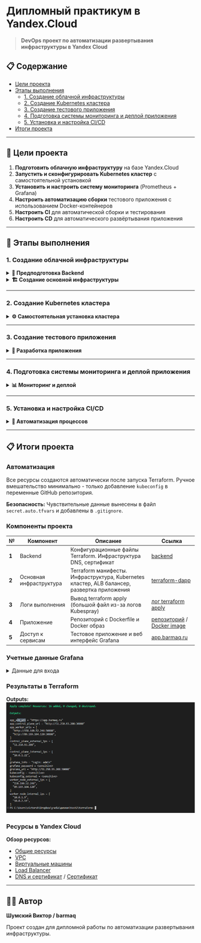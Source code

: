 # Дипломный практикум в Yandex.Cloud

> **DevOps проект по автоматизации развертывания инфраструктуры в Yandex Cloud**

## 📋 Содержание

- [Цели проекта](#цели-проекта)
- [Этапы выполнения](#этапы-выполнения)
  - [1. Создание облачной инфраструктуры](#1-создание-облачной-инфраструктуры)
  - [2. Создание Kubernetes кластера](#2-создание-kubernetes-кластера)
  - [3. Создание тестового приложения](#3-создание-тестового-приложения)
  - [4. Подготовка системы мониторинга и деплой приложения](#4-подготовка-системы-мониторинга-и-деплой-приложения)
  - [5. Установка и настройка CI/CD](#5-установка-и-настройка-cicd)
- [Итоги проекта](#итоги-проекта)

---

## 🎯 Цели проекта

1. **Подготовить облачную инфраструктуру** на базе Yandex.Cloud
2. **Запустить и сконфигурировать Kubernetes кластер** с самостоятельной установкой
3. **Установить и настроить систему мониторинга** (Prometheus + Grafana)
4. **Настроить автоматизацию сборки** тестового приложения с использованием Docker-контейнеров
5. **Настроить CI** для автоматической сборки и тестирования
6. **Настроить CD** для автоматического развёртывания приложения

---

## 🚀 Этапы выполнения

### 1. Создание облачной инфраструктуры

<details>
<summary><strong>📁 Предподготовка Backend</strong></summary>

#### Настройка Terraform Backend

Подготавливаем Backend при помощи **Terraform** для хранения состояния инфраструктуры.

**Создаем базовые ресурсы:**
- S3 хранилище для хранения Terraform state
- DNS зону и сертификат Let's Encrypt

**Манифесты:**
- [DNS зона и сертификат](./bucket/dns.tf)
- [S3 хранилище для state](./bucket/s3.tf)

**Инициализация проекта:**
```bash
# Получаем ключи доступа
terraform output -raw terraform_backend_secret_key

# Инициализируем с backend конфигурацией
terraform init --backend-config="access_key=******" --backend-config="secret_key=******"
```

**Результат:**
![S3 State Storage](./images/01.png)

</details>

<details>
<summary><strong>🏗️ Создание основной инфраструктуры</strong></summary>

#### Автоматизация через CI/CD

Создание инфраструктуры осуществляется через **GitHub Actions**.

**Репозиторий Terraform:** [terraform-dapp](https://github.com/barmaq/terraform-dapp)

#### Компоненты инфраструктуры

**VPC с подсетями в разных зонах доступности:**
- [Основной манифест VPC](https://github.com/barmaq/terraform-dapp/blob/main/main.tf)

![VPC Configuration](./images/yc-vpc.png)

#### Результаты CI/CD

> **Примечание:** Поскольку все операции выполняются через Terraform, в логах отображаются результаты всех этапов.

**Логи выполнения:**
- [Полный лог workflow](./terraform_cicd_logs/)
- [Лог Terraform Apply](./terraform_cicd_logs/9_Terraform%20Apply.txt)

**Скриншоты процесса:**
- [Terraform CI/CD - 1](./images/terraform-cicd-01.png)
- [Terraform CI/CD - 2](./images/terraform-cicd-02.png)
- [Terraform CI/CD - 3](./images/terraform-cicd-03.png)

</details>

---

### 2. Создание Kubernetes кластера

<details>
<summary><strong>⚙️ Самостоятельная установка кластера</strong></summary>

> **Рекомендация:** Используем самостоятельную установку кластера вместо облачного ресурса для полного контроля.

#### Этапы создания кластера

**1. Подготовка инфраструктуры**

Создаем серверы для будущего кластера:

**Control Plane узлы:**
- [Манифест Control Plane](https://github.com/barmaq/terraform-dapp/blob/main/k8s-cp.tf)
- Количество определяется переменной `kube-k8s_cp_count` в variables.tf
- **Важно:** При увеличении ставить не меньше 3 узлов

**Worker узлы:**
- [Манифест Worker Nodes](https://github.com/barmaq/terraform-dapp/blob/main/k8s-nodes.tf)
- Количество определяется переменной `kube-k8s_nodes_count` в variables.tf

**Распределение по зонам:**
- Виртуальные машины создаются в трех зонах по очереди
- Первая → зона A, вторая → зона B, третья → зона D

![Virtual Machines](./images/yc-vm.png)

**2. Создание Ansible Inventory**

Формируем инвентарь на основе шаблона:

<details>
<summary>Код создания инвентаря</summary>

```hcl
resource "local_file" "inventory" {
  content = templatefile("${path.module}/templates/inventory.tpl", {
    control_plane_internal_ips = yandex_compute_instance.kube-cp[*].network_interface[0].ip_address
    worker_node_internal_ips = yandex_compute_instance.kube-nodes[*].network_interface[0].ip_address
  })
  filename = "${path.module}/inventory.yml"
}
```

</details>

**Шаблоны:**
- [Шаблон inventory](https://github.com/barmaq/terraform-dapp/blob/main/templates/inventory.tpl)

**3. Установка Ansible**

- Запуск с первой машины Control Plane (индекс [0])
- Копирование SSH ключей
- Установка в виртуальное окружение

**Манифест:** [k8s-cluster.tf](https://github.com/barmaq/terraform-dapp/blob/main/k8s-cluster.tf)

**4. Установка Kubernetes**

- Использование Kubespray для установки кластера
- **Время установки:** 10-20 минут
- Автоматическое удаление приватного ключа после установки
- Вывод kubeconfig в Terraform Outputs

**Просмотр kubeconfig:**
```bash
terraform output -raw kubeconfig
```

**5. Результат установки**

Кластер успешно установлен!

**Проверка:**
- Список подов и нод
- Автоматически созданный инвентарь

![Kubernetes Cluster](./images/k8s.png)
![Ansible Inventory](./images/inventory.png)

</details>

---

### 3. Создание тестового приложения

<details>
<summary><strong>📱 Разработка приложения</strong></summary>

#### Описание приложения

Создано простое веб-приложение с мини-игрой и nginx сервером.

**Репозиторий:** [barmaq-dapp](https://github.com/barmaq/barmaq-dapp)
**Dockerfile:** [Dockerfile](https://github.com/barmaq/barmaq-dapp/blob/11d15827731fcdbef74963609c1e0d77a6c72a77/Dockerfile)

#### Docker образ

Образ хранится в DockerHub:
- [Docker Image](https://hub.docker.com/repository/docker/barmaq/barmaq-dapp/general)

![Docker Image](./images/04.png)

</details>

---

### 4. Подготовка системы мониторинга и деплой приложения

<details>
<summary><strong>📊 Мониторинг и деплой</strong></summary>

#### Развертывание в Kubernetes кластере

**1. Установка системы мониторинга**

- **Helm чарт:** kube-prometheus
- **Манифест:** [grafana.tf](https://github.com/barmaq/terraform-dapp/blob/main/graphana.tf)
- **Настройка:** Пароль Grafana через переменную `grafana_admin_password`

**2. Создание сервисов доступа**

- NodePort сервис для Grafana
- Вывод информации в Terraform Outputs

**3. Установка приложения**

Развертывание приложения в Kubernetes кластере:

**Шаблоны Kubernetes манифестов:**
- [Deployment](https://github.com/barmaq/terraform-dapp/blob/main/k8s-templates/deployment.yaml.tpl)
- [Service](https://github.com/barmaq/terraform-dapp/blob/main/k8s-templates/service.yaml.tpl)

**Манифест установки:** [app.tf](https://github.com/barmaq/terraform-dapp/blob/main/app.tf)

**4. Настройка сетевого доступа**

- DNS A запись
- Load Balancer для приложения

**Манифест:** [load-balancer.tf](https://github.com/barmaq/terraform-dapp/blob/main/load-balancer.tf)

#### Результаты развертывания

**Доступ к приложению:**
- **URL:** [app.barmaq.ru](https://app.barmaq.ru)

**Доступ к Grafana:**
- **URL:** [веб интерфейс Grafana](http://51.250.64.79:30000/)

<details>
<summary>Учетные данные для входа в Grafana</summary>

| Поле | Значение |
|------|----------|
| **Логин** | `admin` |
| **Пароль** | `ipt6CXqd0r` |

</details>

#### Дашборды мониторинга

**Доступные дашборды:**
- [Дашборд подов](./images/mon-pods.png)
- [Дашборд сети](./images/mon-nw.png)
- [Дашборд кластера](./images/mon-kubelet.png)
- [Дашборд неймспейсов](./images/mon-n.png)

</details>

---

### 5. Установка и настройка CI/CD

<details>
<summary><strong>🔄 Автоматизация процессов</strong></summary>

#### Настройка GitHub Actions

**Цель:** Автоматическая сборка Docker образа и деплой приложения при изменении кода.

#### Предварительная настройка

**Переменные окружения в GitHub:**
- Ключ от DockerHub
- kubeconfig для доступа к кластеру

![Environment Variables](./images/cicd-01.png)

#### Workflow конфигурация

**Файл:** [ci_cd.yaml](https://github.com/barmaq/barmaq-dapp/blob/b577f3d28db46af2f4580c52cdc3d239915d57c7/.github/workflows/ci_cd.yaml)

**Этапы pipeline (при push в main):**
1. **Проверка линтерами и тестирование**
2. **Сборка образа и сохранение в DockerHub**
3. **Деплой приложения в Kubernetes**

#### Результаты работы CI/CD

**Версия приложения v0.0.13:**
![App v0.0.13](./images/app.png)

**Git commit:**
![Git Commit](./images/git_commit.png)

**Результат pipeline:**
![Pipeline Result](./images/cicd-02.png)

**Лог rollout обновления:**
![Rollout Log](./images/cicd-03.png)

**Обновление до версии v0.0.14:**
![App v0.0.14](./images/app2.png)

</details>

---

## 📋 Итоги проекта

### Автоматизация

Все ресурсы создаются автоматически после запуска Terraform. Ручное вмешательство минимально - только добавление `kubeconfig` в переменные GitHub репозитория.

**Безопасность:** Чувствительные данные вынесены в файл `secret.auto.tfvars` и добавлены в `.gitignore`.

### Компоненты проекта

| № | Компонент | Описание | Ссылка |
|---|-----------|----------|--------|
| **1** | Backend | Конфигурационные файлы Terraform. Инфраструктура DNS, сертификат | [backend](https://github.com/barmaq/terraform-dapp/tree/main/bucket) |
| **2** | Основная инфраструктура | Terraform манифесты. Инфраструктура, Kubernetes кластер, ALB балансер, развертка приложения | [terraform-dapp](https://github.com/barmaq/terraform-dapp) |
| **3** | Логи выполнения | Вывод terraform apply (большой файл из-за логов Kubespray) | [лог terraform apply](./terraform_cicd_logs/9_Terraform%20Apply.txt) |
| **4** | Приложение | Репозиторий с Dockerfile и Docker образ | [репозиторий](https://github.com/barmaq/barmaq-dapp) / [Docker image](https://hub.docker.com/repository/docker/barmaq/barmaq-dapp/general) |
| **5** | Доступ к сервисам | Тестовое приложение и веб интерфейс Grafana | [app.barmaq.ru](https://app.barmaq.ru) |

### Учетные данные Grafana

<details>
<summary>Данные для входа</summary>

| Поле | Значение |
|------|----------|
| **Логин** | `admin` |
| **Пароль** | `ipt6CXqd0r` |

</details>

### Результаты в Terraform

**Outputs:**
![Terraform Outputs](./images/terraform-apply.png)

### Ресурсы в Yandex Cloud

**Обзор ресурсов:**
- [Общие ресурсы](./images/yc-all.png)
- [VPC](./images/yc-vpc.png)
- [Виртуальные машины](./images/yc-vm.png)
- [Load Balancer](./images/yc-alb.png)
- [DNS и сертификат](./images/dns-dns.png) / [Сертификат](./images/dns-cert.png)

---

## 👨‍💻 Автор

**Шумский Виктор / barmaq**

Проект создан для дипломной работы по автоматизации развертывания инфраструктуры.


